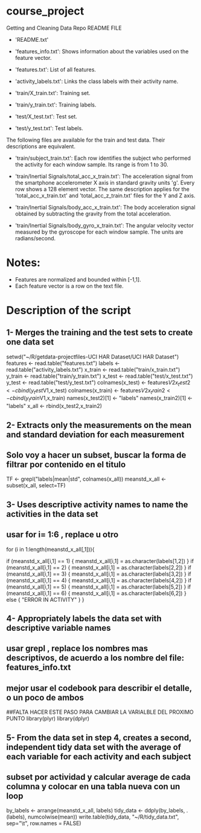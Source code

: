 # course_project
Getting and Cleaning Data Repo
README FILE
- 'README.txt'

- 'features_info.txt': Shows information about the variables used on the feature vector.

- 'features.txt': List of all features.

- 'activity_labels.txt': Links the class labels with their activity name.

- 'train/X_train.txt': Training set.

- 'train/y_train.txt': Training labels.

- 'test/X_test.txt': Test set.

- 'test/y_test.txt': Test labels.

The following files are available for the train and test data. Their descriptions are equivalent. 

- 'train/subject_train.txt': Each row identifies the subject who performed the activity for each window sample. Its range is from 1 to 30. 

- 'train/Inertial Signals/total_acc_x_train.txt': The acceleration signal from the smartphone accelerometer X axis in standard gravity units 'g'. Every row shows a 128 element vector. The same description applies for the 'total_acc_x_train.txt' and 'total_acc_z_train.txt' files for the Y and Z axis. 

- 'train/Inertial Signals/body_acc_x_train.txt': The body acceleration signal obtained by subtracting the gravity from the total acceleration. 

- 'train/Inertial Signals/body_gyro_x_train.txt': The angular velocity vector measured by the gyroscope for each window sample. The units are radians/second. 

Notes: 
======
- Features are normalized and bounded within [-1,1].
- Each feature vector is a row on the text file.

Description of the script
=========================
## 1- Merges the training and the test sets to create one data set

setwd("~/R/getdata-projectfiles-UCI HAR Dataset/UCI HAR Dataset")
features <- read.table("features.txt")
labels <- read.table("activity_labels.txt")
x_train <- read.table("train/x_train.txt")
y_train <- read.table("train/y_train.txt")
x_test <- read.table("test/x_test.txt")
y_test <- read.table("test/y_test.txt")
colnames(x_test) <- features$V2
x_test2 <- cbind(y_test$V1,x_test)
colnames(x_train) <- features$V2
x_train2 <- cbind(y_train$V1,x_train)
names(x_test2)[1] <- "labels"
names(x_train2)[1] <- "labels"
x_all <- rbind(x_test2,x_train2)

## 2- Extracts only the measurements on the mean and standard deviation for each measurement
## Solo voy a hacer un subset, buscar la forma de filtrar por contenido en el titulo

TF <- grepl("labels|mean|std", colnames(x_all))
meanstd_x_all <- subset(x_all, select=TF)

## 3- Uses descriptive activity names to name the activities in the data set
## usar for i= 1:6 , replace u otro


for (i in 1:length(meanstd_x_all[,1])){
  
  if (meanstd_x_all[i,1] == 1) {
    meanstd_x_all[i,1] = as.character(labels[1,2])
  }
  if (meanstd_x_all[i,1] == 2) {
    meanstd_x_all[i,1] = as.character(labels[2,2])
  }
  if (meanstd_x_all[i,1] == 3) {
    meanstd_x_all[i,1] = as.character(labels[3,2])
  }
  if (meanstd_x_all[i,1] == 4) {
    meanstd_x_all[i,1] = as.character(labels[4,2])
  }
  if (meanstd_x_all[i,1] == 5) {
    meanstd_x_all[i,1] = as.character(labels[5,2])
  }
  if (meanstd_x_all[i,1] == 6) {
    meanstd_x_all[i,1] = as.character(labels[6,2])
  }
  else {
    "ERROR IN ACTIVITY"
  }
}
  
## 4- Appropriately labels the data set with descriptive variable names
## usar grepl , replace los nombres mas descriptivos, de acuerdo a los nombre del file: features_info.txt
## mejor usar el codebook para describir el detalle, o un poco de ambos
##FALTA HACER ESTE PASO PARA CAMBIAR LA VARIALBLE DEL PROXIMO PUNTO
library(plyr)
library(dplyr)



## 5- From the data set in step 4, creates a second, independent tidy data set with the average of each variable for each activity and each subject
## subset por actividad y calcular average de cada columna y colocar en una tabla nueva con un loop

by_labels <- arrange(meanstd_x_all, labels)
tidy_data <- ddply(by_labels, .(labels), numcolwise(mean))
write.table(tidy_data, "~/R/tidy_data.txt", sep="\t", row.names = FALSE)

